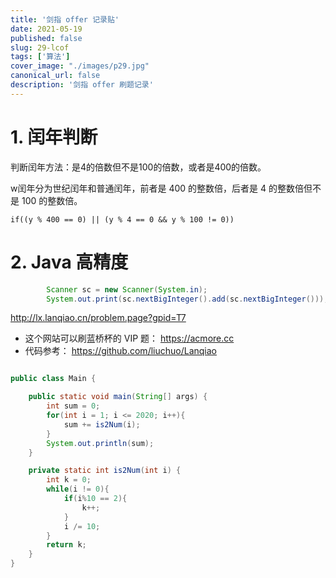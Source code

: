 ```yaml
---
title: '剑指 offer 记录贴'
date: 2021-05-19
published: false
slug: 29-lcof
tags: ['算法']
cover_image: "./images/p29.jpg"
canonical_url: false
description: '剑指 offer 刷题记录'
---
```


# 1. 闰年判断

判断闰年方法：是4的倍数但不是100的倍数，或者是400的倍数。

w闰年分为世纪闰年和普通闰年，前者是 400 的整数倍，后者是 4 的整数倍但不是 100 的整数倍。

`if((y % 400 == 0) || (y % 4 == 0 && y % 100 != 0))`


# 2. Java 高精度

```java
        Scanner sc = new Scanner(System.in);
        System.out.print(sc.nextBigInteger().add(sc.nextBigInteger()));
```

http://lx.lanqiao.cn/problem.page?gpid=T7

* 这个网站可以刷蓝桥杯的 VIP 题： https://acmore.cc 
* 代码参考： https://github.com/liuchuo/Lanqiao


```java

public class Main {

    public static void main(String[] args) {
        int sum = 0;
        for(int i = 1; i <= 2020; i++){
            sum += is2Num(i);
        }
        System.out.println(sum);
    }

    private static int is2Num(int i) {
        int k = 0;
        while(i != 0){
            if(i%10 == 2){
                k++;
            }
            i /= 10;
        }
        return k;
    }
}
```

